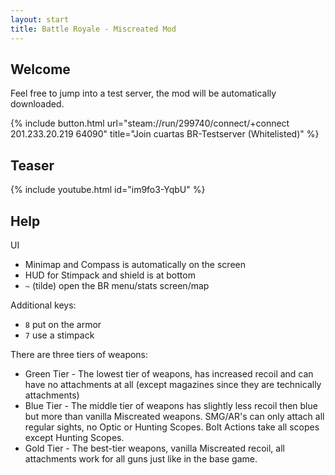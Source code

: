 ```yaml
---
layout: start
title: Battle Royale - Miscreated Mod
---
```


## Welcome

Feel free to jump into a test server, the mod will be automatically downloaded.

{% include button.html url="steam://run/299740/connect/+connect 201.233.20.219 64090" title="Join cuartas BR-Testserver (Whitelisted)" %}

## Teaser
{% include youtube.html id="im9fo3-YqbU" %}

## Help
UI
* Minimap and Compass is automatically on the screen
* HUD for Stimpack and shield is at bottom
* ``~`` (tilde) open the BR menu/stats screen/map

Additional keys:
* ``8`` put on the armor
* ``7`` use a stimpack

There are three tiers of weapons:
* Green Tier - The lowest tier of weapons, has increased recoil and can have no attachments at all (except magazines since they are technically attachments)
* Blue Tier - The middle tier of weapons has slightly less recoil then blue but more than vanilla Miscreated weapons.  SMG/AR's can only attach all regular sights, no Optic or Hunting Scopes.  Bolt Actions take all scopes except Hunting Scopes.  
* Gold Tier - The best-tier weapons, vanilla Miscreated recoil, all attachments work for all guns just like in the base game.
